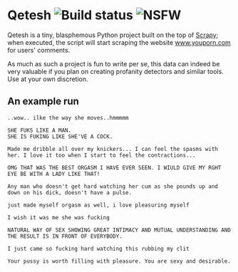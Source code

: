 # Qetesh ![Build status](https://travis-ci.org/neysofu/qetesh.svg?branch=master) ![NSFW](https://img.shields.io/badge/warning-NSFW-red.svg)
Qetesh is a tiny, blasphemous Python project built on the top of [Scrapy](http://scrapy.org); when executed, the script will start scraping the website www.youporn.com for users' comments.

As much as such a project is fun to write per se, this data can indeed be very valuable if you plan on creating profanity detectors and similar tools. Use at your own discretion.

## An example run

    ..wow.. ilke the way she moves..hmmmmm

    SHE FUKS LIKE A MAN.
    SHE IS FUKING LIKE SHE'VE A COCK.

    Made me dribble all over my knickers... I can feel the spasms with her. I love it too when I start to feel the contractions...

    OMG THAT WAS THE BEST ORGASM I HAVE EVER SEEN. I WIULD GIVE MY RGHT EYE BE WITH A LADY LIKE THAT!

    Any man who doesn't get hard watching her cum as she pounds up and down on his dick, doesn't have a pulse.

    just made myself orgasm as well, i love pleasuring myself

    I wish it was me she was fucking

    NATURAL WAY OF SEX SHOWING GREAT INTIMACY AND MUTUAL UNDERSTANDING AND THE RESULT IS IN FRONT OF EVERYBODY.

    I just came so fucking hard watching this rubbing my clit

    Your pussy is worth filling with pleasure. You are sexy and desirable.
